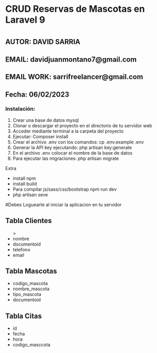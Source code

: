 <h1>CRUD Reservas de Mascotas en Laravel 9<h1>

<h2>AUTOR: DAVID SARRIA</h2>
<h2>EMAIL: davidjuanmontano7@gmail.com</h2>
<h2>EMAIL WORK: sarrifreelancer@gmail.com</h2>
<h2>Fecha: 06/02/2023 </h2>

<h3>Instalación:</h3>
<ol><li>Crear una base de datos mysql</li>
    <li>Clonar o descargar el proyecto en el directorio de tu servidor web</li>
    <li>Acceder mediante terminal a la carpeta del proyecto</li>
    <li>Ejecutar: Composer install</li>
    <li>Crear el archivo .env con los comandos: cp .env.example .env</li>
    <li>Generar la API key ejecutando: php artisan key:generate</li>
    <li>En el archivo .env colocar el nombre de la base de datos</li>
    <li>Para ejecutar las migraciones: php artisan migrate</li>
</ol>

<p>Extra<p>
<ul>
    <li>install npm</li>
    <li>install build</li>
    <li>Para compilar js/sass/css/bootstrap npm run dev</li>
    <li>php artisan seve</li>
</ul>

#Debes Loguearte al iniciar la aplicacion en tu servidor

<h2>Tabla Clientes</h2>
<ul>><li>nombre</li><li>documentoid</li>
<li>telefono</li><li>email</li></ul>

<h2>Tabla Mascotas</h2>
<ul><li>codigo_mascota</li>
<li>nombre_mascota</li>
<li>tipo_mascota</li>
<li>documentoid</li></ul>

<h2>Tabla Citas</h2>
<ul><li>id</li>
<li>fecha</li>
<li>hora</li>
<li>codigo_masccota</li></ul>






